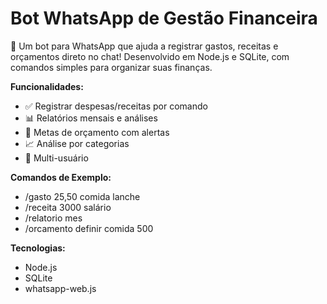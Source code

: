 # Bot WhatsApp de Gestão Financeira
💸 Um bot para WhatsApp que ajuda a registrar gastos, receitas e orçamentos direto no chat! Desenvolvido em Node.js e SQLite, com comandos simples para organizar suas finanças.

**Funcionalidades:**
- ✅ Registrar despesas/receitas por comando
- 📊 Relatórios mensais e análises
- 🎯 Metas de orçamento com alertas
- 📈 Análise por categorias
- 🔐 Multi-usuário

**Comandos de Exemplo:**
- /gasto 25,50 comida lanche
- /receita 3000 salário
- /relatorio mes
- /orcamento definir comida 500

**Tecnologias:**
- Node.js
- SQLite
- whatsapp-web.js
